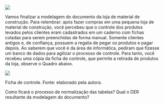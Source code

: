 [![](https://ampli-images.s3.amazonaws.com/production/475ec9f7-46f1-467d-901b-195f16b47ee9/original)](https://ampli-images.s3.amazonaws.com/production/475ec9f7-46f1-467d-901b-195f16b47ee9/original)

Vamos finalizar a modelagem do documento da loja de material de construção. Para relembrar: após fazer compras em uma pequena loja de material de construção, você percebeu que o controle dos produtos levados pelos clientes eram cadastrados em um caderno com fichas coladas para serem preenchidas de forma manual. Somente clientes antigos e, de confiança, possuem a regalia de pegar os produtos e pagar depois. Ao saberem que você é da área de informática, pediram que fizesse um banco de dados para agilizar o processo de controle. Para tanto, você recebeu uma cópia da ficha de controle, que permite a retirada de produtos da loja, observe o Quadro abaixo.

[![](https://ampli-images.s3.amazonaws.com/production/5db57265-e852-4472-8869-e3478a813493/original)](https://ampli-images.s3.amazonaws.com/production/5db57265-e852-4472-8869-e3478a813493/original)

Ficha de controle. Fonte: elaborado pela autora.

Como ficará o processo de normalização das tabelas? Qual o DER resultante da modelagem do documento?